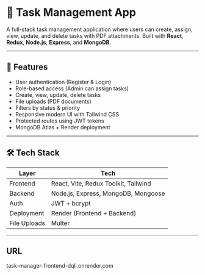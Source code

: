 # 📝 Task Management App

A full-stack task management application where users can create, assign, view, update, and delete tasks with PDF attachments. Built with **React**, **Redux**, **Node.js**, **Express**, and **MongoDB**.

---

## 🚀 Features

- User authentication (Register & Login)
- Role-based access (Admin can assign tasks)
- Create, view, update, delete tasks
- File uploads (PDF documents)
- Filters by status & priority
- Responsive modern UI with Tailwind CSS
- Protected routes using JWT tokens
- MongoDB Atlas + Render deployment

---

## 🛠 Tech Stack

| Layer        | Tech                                 |
| ------------ | ------------------------------------ |
| Frontend     | React, Vite, Redux Toolkit, Tailwind |
| Backend      | Node.js, Express, MongoDB, Mongoose  |
| Auth         | JWT + bcrypt                         |
| Deployment   | Render (Frontend + Backend)          |
| File Uploads | Multer                               |

---

## URL
task-manager-frontend-dqli.onrender.com
